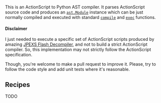 This is an ActionScript to Python AST compiler. It parses ActionScript source code and produces an [`ast.Module`](https://docs.python.org/3/library/ast.html#abstract-grammar) instance which can be just normally compiled and executed with standard [`compile`](https://docs.python.org/3/library/functions.html#compile) and [`exec`](https://docs.python.org/3/library/functions.html#exec) functions.

#### Disclaimer

I just needed to execute a specific set of ActionScript scripts produced by amazing [JPEXS Flash Decompiler](https://github.com/jindrapetrik/jpexs-decompiler), and not to build a strict ActionScript compiler. So, this implementation may not strictly follow the ActionScript specification.

Though, you're welcome to make a pull request to improve it. Please, try to follow the code style and add unit tests where it's reasonable.

## Recipes

TODO
